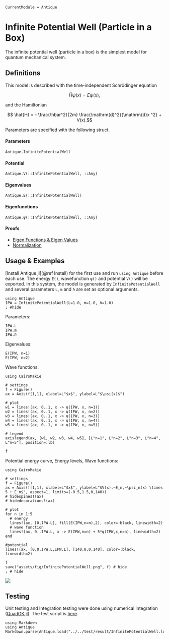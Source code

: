 ```@meta
CurrentModule = Antique
```

# Infinite Potential Well (Particle in a Box)

The infinite potential well (particle in a box) is the simplest model for quantum mechanical system.

## Definitions

This model is described with the time-independent Schrödinger equation
```math
  \hat{H} \psi(x) = E \psi(x),
```
and the Hamiltonian
```math
  \hat{H} = - \frac{\hbar^2}{2m} \frac{\mathrm{d}^2}{\mathrm{d}x ^2} + V(x).
```
Parameters are specified with the following struct.

#### Parameters
```@docs; canonical=false
Antique.InfinitePotentialWell
```

#### Potential
```@docs; canonical=false
Antique.V(::InfinitePotentialWell, ::Any)
```

#### Eigenvalues
```@docs; canonical=false
Antique.E(::InfinitePotentialWell)
```

#### Eigenfunctions
```@docs; canonical=false
Antique.ψ(::InfinitePotentialWell, ::Any)
```

#### Proofs
- [Eigen Functions & Eigen Values](https://ja.wolframalpha.com/input?i2d=true&i=D%5B%5C%2840%29Sqrt%5BDivide%5B2%2Ca%5D%5Dsin%5C%2840%29Divide%5Bn%CF%80x%2Ca%5D%5C%2841%29%5C%2841%29%2C%7Bx%2C2%7D%5D)
- [Normalization](https://ja.wolframalpha.com/input?i=Integrate%5B%28%28Sqrt%5B2%2Fa%5Dsin%28%CF%80x%2Fa%29%29%29%5E2%2C+%7Bx%2C0%2Ca%7D%5D)

## Usage & Examples

[Install Antique.jl](@ref Install) for the first use and run `using Antique` before each use. The energy `E()`, wavefunction `ψ()` and potential `V()` will be exported. In this system, the model is generated by `InfinitePotentialWell` and several parameters `L`, `m` and `ℏ` are set as optional arguments.

```@example IPW
using Antique
IPW = InfinitePotentialWell(L=1.0, m=1.0, ℏ=1.0)
; #hide
```

Parameters:

```@repl IPW
IPW.L
IPW.m
IPW.ℏ
```

Eigenvalues:

```@repl IPW
E(IPW, n=1)
E(IPW, n=2)
```

Wave functions:

```@example IPW
using CairoMakie

# settings
f = Figure()
ax = Axis(f[1,1], xlabel=L"$x$", ylabel=L"$\psi(x)$")

# plot
w1 = lines!(ax, 0..1, x -> ψ(IPW, x, n=1))
w2 = lines!(ax, 0..1, x -> ψ(IPW, x, n=2))
w3 = lines!(ax, 0..1, x -> ψ(IPW, x, n=3))
w4 = lines!(ax, 0..1, x -> ψ(IPW, x, n=4))
w5 = lines!(ax, 0..1, x -> ψ(IPW, x, n=5))

# legend
axislegend(ax, [w1, w2, w3, w4, w5], [L"n=1", L"n=2", L"n=3", L"n=4", L"n=5"], position=:lb)

f
```

Potential energy curve, Energy levels, Wave functions:

```@example IPW
using CairoMakie

# settings
f = Figure()
ax = Axis(f[1,1], xlabel=L"$x$", ylabel=L"$V(x),~E_n,~\psi_n(x) \times 5 + E_n$", aspect=1, limits=(-0.5,1.5,0,140))
# hidespines!(ax)
# hidedecorations!(ax)

# plot
for n in 1:5
  # energy
  lines!(ax, [0,IPW.L], fill(E(IPW,n=n),2), color=:black, linewidth=2)
  # wave function
  lines!(ax, 0..IPW.L, x -> E(IPW,n=n) + 5*ψ(IPW,x,n=n), linewidth=2)
end

#potential
lines!(ax, [0,0,IPW.L,IPW.L], [140,0,0,140], color=:black, linewidth=2)

f
save("assets/fig/InfinitePotentialWell.png", f) # hide
; # hide
```

![](assets/fig/InfinitePotentialWell.png)

## Testing

Unit testing and Integration testing were done using numerical integration ([QuadGK.jl](https://juliamath.github.io/QuadGK.jl/stable/)). The test script is [here](https://github.com/ohno/Antique.jl/blob/main/test/InfinitePotentialWell.jl).

```@eval
using Markdown
using Antique
Markdown.parse(Antique.load("../../test/result/InfinitePotentialWell.log"))
```